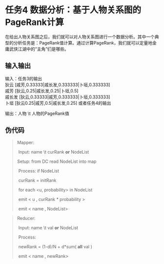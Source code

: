 # 任务4 数据分析：基于人物关系图的PageRank计算

在给出人物关系图之后，我们就可以对人物关系图进行一个数据分析。其中一个典型的分析任务是：PageRank值计算。通过计算PageRank，我们就可以定量地金庸武侠江湖中的“主角”们是哪些。

## 输入输出

输入：任务3的输出  
狄云    [戚芳,0.33333|戚长发,0.333333|卜垣,0.333333]  
戚芳    [狄云,0.25|戚长发,0.25|卜垣,0.5]  
戚长发  [狄云,0.33333|戚芳,0.333333|卜垣,0.333333]  
卜垣    [狄云0.25|戚芳,0.5|戚长发,0.25] 
或者任务4的输出 

输出：人物 \t 人物的PageRank值

## 伪代码

>Mapper:
>
>​	Input: 	name \t curRank **or** NodeList
>
>  Setup:   from DC read NodeList into map
>
>​	Process:	if NodeList
>
>​				curRank = initRank
>
>​			for each <u, probability> in NodeList
>
>​				emit \< u , curRank * probability \>
>
>​			emit \< name , NodeList\>

> Reducer:
>
> ​	Input:  name \t val **or** NodeList
>
> ​	Process: 
>
> ​			newRank = (1-d)/N + d*sum( **all** val  )
>
> ​			emit \< name , newRank>


